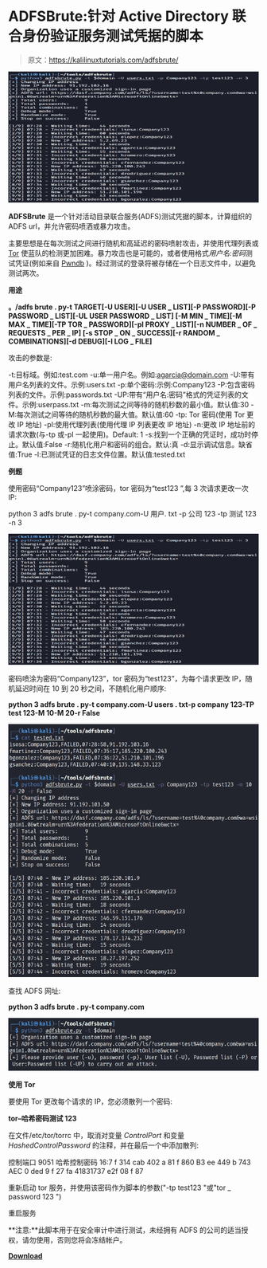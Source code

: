 # ADFSBrute:针对 Active Directory 联合身份验证服务测试凭据的脚本

> 原文：<https://kalilinuxtutorials.com/adfsbrute/>

[![ADFSBrute : A Script To Test Credentials Against Active Directory Federation Services](img//97b17baa8291cd12e1dbb529974c57b3.png "ADFSBrute : A Script To Test Credentials Against Active Directory Federation Services")](https://1.bp.blogspot.com/-qjImT0W6ELg/YILhjIaVmqI/AAAAAAAAIzE/4nuKpxHbF08eVnBurApLyoeSLiP0Jx2WQCLcBGAsYHQ/s728/-1%25281%2529.png)

**ADFSBrute** 是一个针对活动目录联合服务(ADFS)测试凭据的脚本，计算组织的 ADFS url，并允许密码喷洒或暴力攻击。

主要思想是在每次测试之间进行随机和高延迟的密码喷射攻击，并使用代理列表或 [Tor](https://github.com/ricardojoserf/adfsbrute#using-tor) 使蓝队的检测更加困难。暴力攻击也是可能的，或者使用格式*用户名:密码*测试凭证(例如来自 [Pwndb](https://github.com/davidtavarez/pwndb) )。经过测试的登录将被存储在一个日志文件中，以避免测试两次。

**用途**

**。/adfs brute . py-t TARGET[-U USER][-U USER _ LIST][-P PASSWORD][-P PASSWORD _ LIST][-UL USER PASSWORD _ LIST]
[-M MIN _ TIME][-M MAX _ TIME][-TP TOR _ PASSWORD][-pl PROXY _ LIST][-n NUMBER _ OF _ REQUESTS _ PER _ IP]
[-s STOP _ ON _ SUCCESS][-r RANDOM _ COMBINATIONS][-d DEBUG][-l LOG _ FILE]**

攻击的参数是:

-t:目标域。例如:test.com
-u:单一用户名。例如:agarcia@domain.com
-U:带有用户名列表的文件。示例:users.txt
-p:单个密码:示例:Company123
-P:包含密码列表的文件。示例:passwords.txt
-UP:带有“用户名:密码”格式的凭证列表的文件。示例:userpass.txt
-m:每次测试之间等待的随机秒数的最小值。默认值:30
-M:每次测试之间等待的随机秒数的最大值。默认值:60
-tp: Tor 密码(使用 Tor 更改 IP 地址)
-pl:使用代理列表(使用代理 IP 列表更改 IP 地址)
-n:更改 IP 地址前的请求次数(与-tp 或-pl 一起使用)。Default: 1
-s:找到一个正确的凭证时，成功时停止。默认值:False
-r:随机化用户和密码的组合。默认:真
-d:显示调试信息。缺省值:True
-l:已测试凭证的日志文件位置。默认值:tested.txt

**例题**

使用密码“Company123”喷涂密码，tor 密码为“test123 ”,每 3 次请求更改一次 IP:

python 3 adfs brute . py-t company.com-U 用户. txt -p 公司 123 -tp 测试 123 -n 3

![ADFSBrute : A Script To Test Credentials Against Active Directory Federation Services](img//97b17baa8291cd12e1dbb529974c57b3.png "ADFSBrute : A Script To Test Credentials Against Active Directory Federation Services")

密码喷涂为密码“Company123”，tor 密码为“test123”，为每个请求更改 IP，随机延迟时间在 10 到 20 秒之间，不随机化用户顺序:

**python 3 adfs brute . py-t company.com-U users . txt-p company 123-TP test 123-M 10-M 20-r False**

![](img//86c94e6a32cd2824d6f8349f88d3f2bf.png)

查找 ADFS 网址:

**python 3 adfs brute . py-t company.com**

![](img//253e8d917dabfa81d9f90e9477ad84dd.png)

**使用 Tor**

要使用 Tor 更改每个请求的 IP，您必须散列一个密码:

**tor–哈希密码测试 123**

在文件/etc/tor/torrc 中，取消对变量 *ControlPort* 和变量 *HashedControlPassword* 的注释，并在最后一个中添加散列:

控制端口 9051
哈希控制密码 16:7 f 314 cab 402 a 81 f 860 B3 ee 449 b 743 AEC 0 ded 9 f 27 fa 41831737 e2f 08 f 87

重新启动 tor 服务，并使用该密码作为脚本的参数("-tp test123 "或"tor _ password 123 ")

重启服务

**注意:**此脚本用于在安全审计中进行测试，未经拥有 ADFS 的公司的适当授权，请勿使用，否则您将会冻结帐户。

[**Download**](https://github.com/ricardojoserf/adfsbrute)